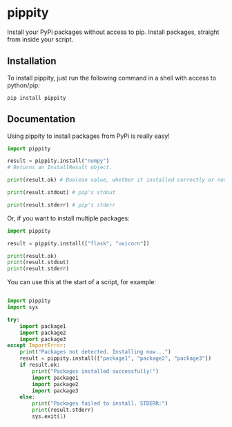 # pippity
Install your PyPi packages without access to pip. Install packages, straight from inside your script.

## Installation

To install pippity, just run the following command in a shell with access to python/pip:
```shell
pip install pippity
```

## Documentation
Using pippity to install packages from PyPi is really easy!

```python
import pippity

result = pippity.install("numpy")
# Returns an InstallResult object.

print(result.ok) # Boolean value, whether it installed correctly or not.

print(result.stdout) # pip's stdout

print(result.stderr) # pip's stderr
```

Or, if you want to install multiple packages:

```python
import pippity

result = pippity.install(["flask", "uvicorn"])

print(result.ok)
print(result.stdout)
print(result.stderr)
```

You can use this at the start of a script, for example:

```python

import pippity
import sys

try:
    import package1
    import package2
    import package3
except ImportError:
    print("Packages not detected. Installing now...")
    result = pippity.install(["package1", "package2", "package3"])
    if result.ok:
        print("Packages installed successfully!")
        import package1
        import package2
        import package3
    else:
        print("Packages failed to install. STDERR:")
        print(result.stderr)
        sys.exit(1)
```
